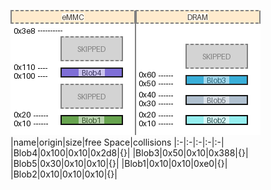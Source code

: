 ![memory map diagram](test_generate_doc_example_two_maps_cropped.png)
|name|origin|size|free Space|collisions
|:-|:-|:-|:-|:-|
|<span style='color:(0, 24, 55)'>Blob4</span>|0x100|0x10|0x2d8|{}|
|<span style='color:(45, 67, 6)'>Blob3</span>|0x50|0x10|0x388|{}|
|<span style='color:(67, 54, 38)'>Blob5</span>|0x30|0x10|0x10|{}|
|<span style='color:(27, 10, 49)'>Blob1</span>|0x10|0x10|0xe0|{}|
|<span style='color:(23, 66, 65)'>Blob2</span>|0x10|0x10|0x10|{}|
